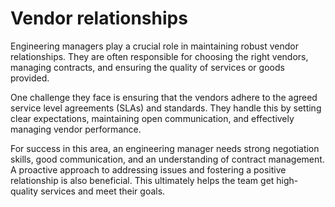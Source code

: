 # Vendor relationships

Engineering managers play a crucial role in maintaining robust vendor relationships. They are often responsible for choosing the right vendors, managing contracts, and ensuring the quality of services or goods provided. 

One challenge they face is ensuring that the vendors adhere to the agreed service level agreements (SLAs) and standards. They handle this by setting clear expectations, maintaining open communication, and effectively managing vendor performance.

For success in this area, an engineering manager needs strong negotiation skills, good communication, and an understanding of contract management. A proactive approach to addressing issues and fostering a positive relationship is also beneficial. This ultimately helps the team get high-quality services and meet their goals.
